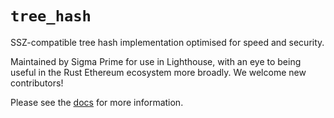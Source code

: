 `tree_hash`
================

SSZ-compatible tree hash implementation optimised for speed and security.

Maintained by Sigma Prime for use in Lighthouse, with an eye to being useful in the Rust
Ethereum ecosystem more broadly. We welcome new contributors!

Please see the [docs](https://docs.rs/tree_hash) for more information.
